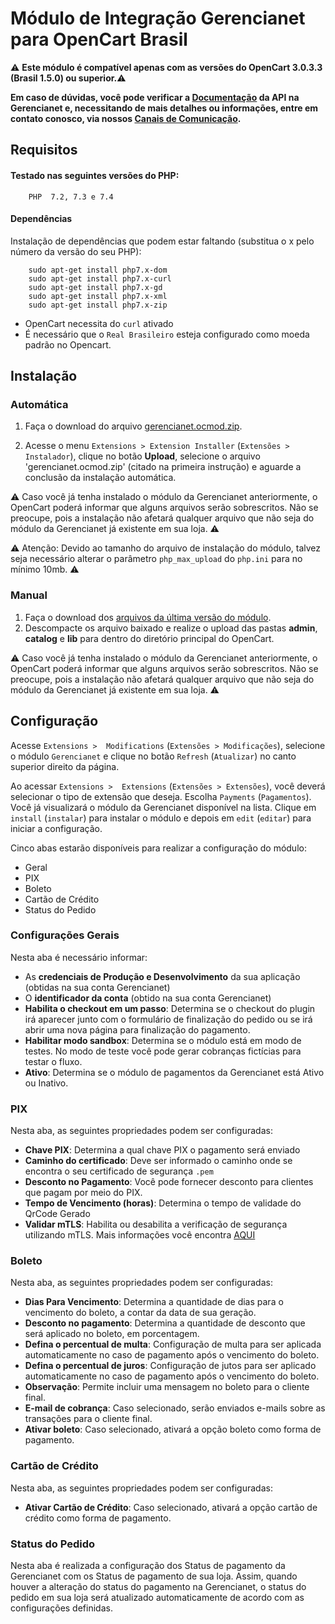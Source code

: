 # Módulo de Integração Gerencianet  para OpenCart Brasil #

:warning: **Este módulo é compatível apenas com as versões do OpenCart 3.0.3.3 (Brasil 1.5.0) ou superior.**:warning:

**Em caso de dúvidas, você pode verificar a [Documentação](https://dev.gerencianet.com.br/docs/opencart) da API na Gerencianet e, necessitando de mais detalhes ou informações, entre em contato conosco, via nossos [Canais de Comunicação](https://gerencianet.com.br/central-de-ajuda).**

## Requisitos

#### Testado nas seguintes versões do PHP:
``` 
    PHP  7.2, 7.3 e 7.4 
```

#### Dependências
Instalação de dependências que podem estar faltando (substitua o x pelo número da versão do seu PHP): 
```
    sudo apt-get install php7.x-dom
    sudo apt-get install php7.x-curl
    sudo apt-get install php7.x-gd
    sudo apt-get install php7.x-xml
    sudo apt-get install php7.x-zip
```

- OpenCart necessita do <code>curl</code> ativado
- É necessário que o <code>Real Brasileiro</code> esteja configurado como moeda padrão no Opencart.

## Instalação
### Automática

1. Faça o download do arquivo [gerencianet.ocmod.zip](auto/).

2. Acesse o menu `Extensions > Extension Installer` (`Extensões > Instalador`), clique no botão **Upload**, selecione o arquivo 'gerencianet.ocmod.zip' (citado na primeira instrução) e aguarde a conclusão da instalação automática.

:warning: Caso você já tenha instalado o módulo da Gerencianet anteriormente, o OpenCart poderá informar que alguns arquivos serão sobrescritos. Não se preocupe, pois a instalação não afetará qualquer arquivo que não seja do módulo da Gerencianet já existente em sua loja. :warning:

:warning: Atenção: Devido ao tamanho do arquivo de instalação do módulo, talvez seja necessário alterar o parâmetro `php_max_upload` do `php.ini` para no mínimo 10mb. :warning:


### Manual

1. Faça o download dos [arquivos da última versão do módulo](manual/).
2. Descompacte os arquivo baixado e realize o upload das pastas **admin**, **catalog** e **lib** para dentro do diretório principal do OpenCart.

:warning: Caso você já tenha instalado o módulo da Gerencianet anteriormente, o OpenCart poderá informar que alguns arquivos serão sobrescritos. Não se preocupe, pois a instalação não afetará qualquer arquivo que não seja do módulo da Gerencianet já existente em sua loja. :warning:


## Configuração

Acesse `Extensions >  Modifications` (`Extensões > Modificações`), selecione o módulo `Gerencianet` e clique no botão `Refresh` (`Atualizar`) no canto superior direito da página.

Ao acessar `Extensions >  Extensions` (`Extensões > Extensões`), você deverá selecionar o tipo de extensão que deseja. Escolha `Payments` (`Pagamentos`). Você já visualizará o módulo da Gerencianet disponível na lista. Clique em `install` (`instalar`) para instalar o módulo e depois em `edit` (`editar`) para iniciar a configuração.

Cinco abas estarão disponíveis para realizar a configuração do módulo:

* Geral
* PIX
* Boleto
* Cartão de Crédito
* Status do Pedido

### Configurações Gerais

Nesta aba é necessário informar:
* As **credenciais de Produção e Desenvolvimento** da sua aplicação (obtidas na sua conta Gerencianet)
* O **identificador da conta** (obtido na sua conta Gerencianet)
* **Habilita o checkout em um passo**: Determina se o  checkout do plugin  irá aparecer junto com o formulário de finalização do pedido ou se irá abrir uma nova página para finalização do pagamento.
* **Habilitar modo sandbox**: Determina se o módulo está em modo de testes. No modo de teste você pode gerar cobranças fictícias para testar o fluxo.
* **Ativo**: Determina se o módulo de pagamentos da Gerencianet está Ativo ou Inativo.

### PIX

Nesta aba, as seguintes propriedades podem ser configuradas:

* **Chave PIX**: Determina a qual chave PIX o pagamento será enviado
* **Caminho do certificado**: Deve ser informado o caminho onde se encontra o seu certificado de segurança `.pem`
* **Desconto no Pagamento**: Você pode fornecer desconto para clientes que pagam por meio do PIX.
* **Tempo de Vencimento (horas)**: Determina o tempo de validade do QrCode Gerado
* **Validar mTLS**: Habilita ou desabilita a verificação de segurança utilizando mTLS. Mais informações você encontra [AQUI](https://dev.gerencianet.com.br/docs/api-pix#section-webhook)

### Boleto

Nesta aba, as seguintes propriedades podem ser configuradas:

* **Dias Para Vencimento**: Determina a quantidade de dias  para o vencimento do boleto, a contar da data de sua geração.
* **Desconto no pagamento**: Determina a quantidade de desconto que será aplicado no boleto,  em porcentagem.
* **Defina o percentual de multa**: Configuração de multa para ser aplicada automaticamente  no caso de pagamento após o vencimento do boleto.
* **Defina o percentual de juros**: Configuração de jutos para ser aplicado automaticamente  no caso de pagamento após o vencimento do boleto.
* **Observação**: Permite incluir uma mensagem no boleto para o cliente final.
* **E-mail de cobrança**: Caso selecionado, serão enviados e-mails sobre as transações para o cliente final.
* **Ativar boleto**: Caso selecionado,   ativará a opção boleto como forma de pagamento.

### Cartão de Crédito

Nesta aba, as seguintes propriedades podem ser configuradas:

* **Ativar Cartão de Crédito**: Caso selecionado,   ativará a opção cartão de crédito  como forma de pagamento.

### Status do Pedido

Nesta aba é realizada a configuração dos Status de pagamento da Gerencianet com os Status de pagamento de sua loja. Assim, quando houver a alteração do status do pagamento na Gerencianet,  o status do pedido em sua loja será atualizado automaticamente de acordo com as configurações definidas.
